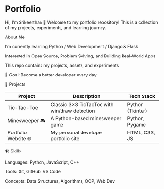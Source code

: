 # Portfolio
Hi, I’m Srikeerthan 👋
Welcome to my portfolio repository! This is a collection of my projects, experiments, and learning journey.

About Me

I’m currently learning Python / Web Development / Django & Flask

Interested in Open Source, Problem Solving, and Building Real-World Apps

This repo contains my projects, assets, and experiments

🎯 Goal: Become a better developer every day

📂 Projects

| Project                 | Description                          | Tech Stack     |
| ----------------------- | ------------------------------------ | -------------- |
| Tic-Tac-Toe             |Classic 3×3 TicTacToe with win/draw detection|Python (Tkinter)|
| Minesweeper 🎮          | A Python-based minesweeper game      | Python, Pygame |
| Portfolio Website 🌐    | My personal developer portfolio site | HTML, CSS, JS  |



🛠️ Skills

Languages: Python, JavaScript, C++ 

Tools: Git, GitHub, VS Code

Concepts: Data Structures, Algorithms, OOP, Web Dev
